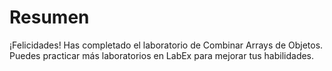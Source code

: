 # Resumen

¡Felicidades! Has completado el laboratorio de Combinar Arrays de Objetos. Puedes practicar más laboratorios en LabEx para mejorar tus habilidades.
